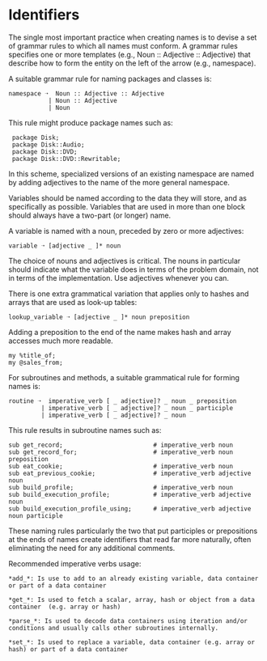 # Identifiers

The single most important practice when creating names is to devise a set of grammar rules to which all names must conform. A grammar rules specifies one or more templates (e.g., Noun :: Adjective :: Adjective) that describe how to form the entity on the left of the arrow (e.g., namespace).

A suitable grammar rule for naming packages and classes is:
```
namespace ➝  Noun :: Adjective :: Adjective 
           | Noun :: Adjective
           | Noun
```

This rule might produce package names such as:

     package Disk;
     package Disk::Audio;
     package Disk::DVD;
     package Disk::DVD::Rewritable;

In this scheme, specialized versions of an existing namespace are named by adding adjectives to the name of the more general namespace.

Variables should be named according to the data they will store, and as specifically as possible. Variables that are used in more than one block should always have a two-part (or longer) name.

A variable is named with a noun, preceded by zero or more adjectives:

```
variable ➝ [adjective _ ]* noun
```

The choice of nouns and adjectives is critical. The nouns in particular should indicate what the variable does in terms of the problem domain, not in terms of the implementation. Use adjectives whenever you can.

There is one extra grammatical variation that applies only to hashes and arrays that are used as look-up tables:

```
lookup_variable ➝ [adjective _ ]* noun preposition
```

Adding a preposition to the end of the name makes hash and array accesses much more readable.

```
my %title_of;
my @sales_from;
```

For subroutines and methods, a suitable grammatical rule for forming names is:

```
routine ➝  imperative_verb [ _ adjective]? _ noun _ preposition
         | imperative_verb [ _ adjective]? _ noun _ participle
         | imperative_verb [ _ adjective]? _ noun
```

This rule results in subroutine names such as:

```
sub get_record;                         # imperative_verb noun
sub get_record_for;                     # imperative_verb noun preposition
sub eat_cookie;                         # imperative_verb noun
sub eat_previous_cookie;                # imperative_verb adjective noun
sub build_profile;                      # imperative_verb noun
sub build_execution_profile;            # imperative_verb adjective noun
sub build_execution_profile_using;      # imperative_verb adjective noun participle
```
These naming rules particularly the two that put participles or prepositions at the ends of names create identifiers that read far more naturally, often eliminating the need for any additional comments.

Recommended imperative verbs usage:
```
*add_*: Is use to add to an already existing variable, data container or part of a data container

*get_*: Is used to fetch a scalar, array, hash or object from a data container  (e.g. array or hash)

*parse_*: Is used to decode data containers using iteration and/or conditions and usually calls other subroutines internally.

*set_*: Is used to replace a variable, data container (e.g. array or hash) or part of a data container
```
